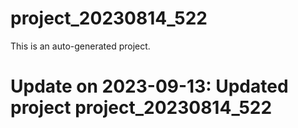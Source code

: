 # project_20230814_522

This is an auto-generated project.

# Update on 2023-09-13: Updated project project_20230814_522
